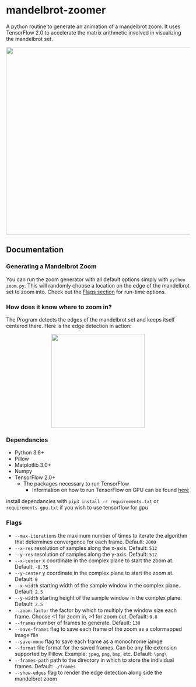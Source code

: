 # mandelbrot-zoomer
A python routine to generate an animation of a mandelbrot zoom. It uses TensorFlow 2.0 to accelerate the matrix arithmetic involved in visualizing the mandelbrot set.
<p align = 'center'>
<img src = 'examples/movie.gif' height = '512px'>
</p>

## Documentation
### Generating a Mandelbrot Zoom
You can run the zoom generator with all default options simply with `python zoom.py`. This will randomly choose a location on the edge of the mandelbrot set to zoom into. Check out the [Flags section](#flags) for run-time options.

### How does it know where to zoom in?
The Program detects the edges of the mandelbrot set and keeps itself centered there. 
Here is the edge detection in action:
<p align = 'center'>
<img src = 'examples/edges.gif' height = '256px'>
</p>

### Dependancies
- Python 3.6+
- Pillow
- Matplotlib 3.0+
- Numpy
- TensorFlow 2.0+
  - The packages necessary to run TensorFlow
     - Information on how to run TensorFlow on GPU can be found [here](https://www.tensorflow.org/install/)

install dependancies with `pip3 install -r requirements.txt` or `requirements-gpu.txt` if you wish to use tensorflow for gpu

### Flags
- `--max-iterations` the maximum number of times to iterate the algorithm that determines convergence for each frame. Default: `2000`
- `--x-res` resolution of samples along the x-axis. Default: `512`
- `--y-res` resolution of samples along the y-axis. Default: `512`
- `--x-center` x coordinate in the complex plane to start the zoom at. Default: `-0.75`
- `--y-center` y coordinate in the complex plane to start the zoom at. Default: `0`
- `--x-width` starting width of the sample window in the complex plane. Default: `2.5`
- `--y-width` starting height of the sample window in the complex plane. Default: `2.5`
- `--zoom-factor` the factor by which to multiply the window size each frame. Choose <1 for zoom in, >1 for zoom out. Default: `0.8`
- `--frames` number of frames to generate. Default: `130`
- `--save-frames` flag to save each frame of the zoom as a colormapped image file
- `--save-mono` flag to save each frame as a monochrome iamge
- `--format` file format for the saved frames. Can be any file extension supported by Pillow. Example: `jpeg`, `png`, `bmp`, etc. Default: `\png\`
- `--frames-path` path to the directory in which to store the individual frames. Default: `./frames`
- `--show-edges` flag to render the edge detection along side the mandelbrot zoom
